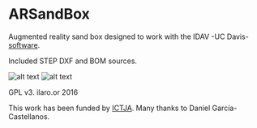 # ARSandBox
Augmented reality sand box designed to work with the IDAV -UC Davis- [software](http://idav.ucdavis.edu/~okreylos/ResDev/SARndbox/).

Included STEP DXF and BOM sources.

![alt text](https://github.com/ilaro-org/ARSandBox/blob/master/arsandbox.jpg "view")
![alt text](https://github.com/ilaro-org/ARSandBox/blob/master/AR_SandBox.png "exploded view")


GPL v3. ilaro.or 2016

This work has been funded by [ICTJA](http://www.ictja.csic.es/).
Many thanks to Daniel García-Castellanos.
